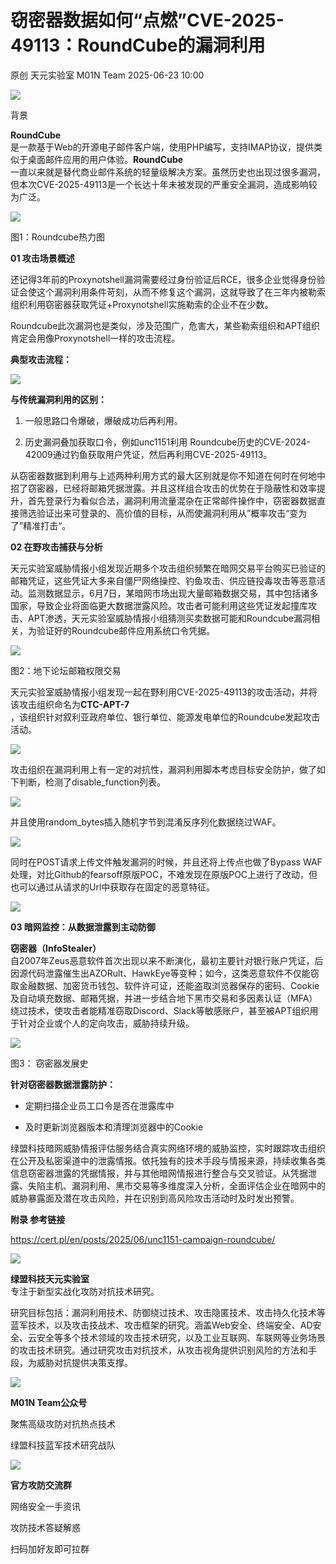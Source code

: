 #  窃密器数据如何“点燃”CVE-2025-49113：RoundCube的漏洞利用  
原创 天元实验室  M01N Team   2025-06-23 10:00  
  
![](https://mmbiz.qpic.cn/mmbiz_gif/TPGibEO8KBwZtH5skV7icZ9Wo8ic9Pho4N2FPLrNYynQyzCSQwDOricDz6PcoSEjWChtdJrgHkTy7BuncrRCicaGkHg/640?wx_fmt=gif&from=appmsg "")  
  
背景  
  
  
**RoundCube**  
是一款基于Web的开源电子邮件客户端，使用PHP编写，支持IMAP协议，提供类似于桌面邮件应用的用户体验。**RoundCube**  
一直以来就是替代商业邮件系统的轻量级解决方案。虽然历史也出现过很多漏洞，但本次CVE-2025-49113是一个长达十年未被发现的严重安全漏洞，造成影响较为广泛。  
  
![](https://mmbiz.qpic.cn/mmbiz_png/TPGibEO8KBwZtH5skV7icZ9Wo8ic9Pho4N25kiaRr2dmaia1bbs73ZVpv1uOf2kjYlWGn2sBZRjvEFzs7QQz21gk3Xg/640?wx_fmt=png&from=appmsg "")  
  
图1：Roundcube热力图  
  
  
  
**01 攻击场景概述**  
  
  
还记得3年前的Proxynotshell漏洞需要经过身份验证后RCE，很多企业觉得身份验证会使这个漏洞利用条件苛刻，从而不修复这个漏洞，这就导致了在三年内被勒索组织利用窃密器获取凭证+Proxynotshell实施勒索的企业不在少数。  
  
  
Roundcube此次漏洞也是类似，涉及范围广，危害大，某些勒索组织和APT组织肯定会用像Proxynotshell一样的攻击流程。  
  
  
**典型攻击流程：**  
  
![](https://mmbiz.qpic.cn/mmbiz_png/TPGibEO8KBwZtH5skV7icZ9Wo8ic9Pho4N26zl9VXOCeicJv1qedVLGRdQFbrtf42zfa1nawr5Naz7OickwuWRelBnQ/640?wx_fmt=png&from=appmsg "")  
  
  
**与传统漏洞利用的区别：**  
1. 一般思路口令爆破，爆破成功后再利用。  
  
  
1. 历史漏洞叠加获取口令，例如unc1151利用 Roundcube历史的CVE-2024-42009通过钓鱼获取用户凭证，然后再利用CVE-2025-49113。  
  
从窃密器数据到利用与上述两种利用方式的最大区别就是你不知道在何时在何地中招了窃密器，已经将邮箱凭据泄露。并且这样组合攻击的优势在于隐蔽性和效率提升，首先登录行为看似合法，漏洞利用流量混杂在正常邮件操作中，窃密器数据直接筛选验证出来可登录的、高价值的目标，从而使漏洞利用从”概率攻击“变为了”精准打击“。  
  
  
  
**02 在野攻击捕获与分析**  
  
  
天元实验室威胁情报小组发现近期多个攻击组织频繁在暗网交易平台购买已验证的邮箱凭证，这些凭证大多来自僵尸网络操控、钓鱼攻击、供应链投毒攻击等恶意活动。监测数据显示，6月7日，某暗网市场出现大量邮箱数据交易，其中包括诸多国家，导致企业将面临更大数据泄露风险。攻击者可能利用这些凭证发起撞库攻击、APT渗透，天元实验室威胁情报小组猜测买卖数据可能和Roundcube漏洞相关，为验证好的Roundcube邮件应用系统口令凭据。  
  
![](https://mmbiz.qpic.cn/mmbiz_png/TPGibEO8KBwZtH5skV7icZ9Wo8ic9Pho4N2PhRSqbeQ9zyoy3WjRBmkeKichvgzu76rFpLBfELv1UdgSrsn2Xicia69g/640?wx_fmt=png&from=appmsg "")  
  
图2：地下论坛邮箱权限交易  
  
  
天元实验室威胁情报小组发现一起在野利用CVE-2025-49113的攻击活动，并将该攻击组织命名为**CTC-APT-7**  
，该组织针对叙利亚政府单位、银行单位、能源发电单位的Roundcube发起攻击活动。  
  
![](https://mmbiz.qpic.cn/mmbiz_png/TPGibEO8KBwZtH5skV7icZ9Wo8ic9Pho4N2zuOjxbvkQTETlEowWIUJDqMsGYpia7hgM4ILG3xqNPOVLvJJ4ibRPLAA/640?wx_fmt=png&from=appmsg "")  
  
  
攻击组织在漏洞利用上有一定的对抗性，漏洞利用脚本考虑目标安全防护，做了如下判断，检测了disable_function列表。  
  
![](https://mmbiz.qpic.cn/mmbiz_png/TPGibEO8KBwZtH5skV7icZ9Wo8ic9Pho4N2BGhHZQHZUYT4mz7o1IwsP7Na3ClwYTJcz5JyVibFT8nLvGibumnUVgNA/640?wx_fmt=png&from=appmsg "")  
  
  
并且使用random_bytes插入随机字节到混淆反序列化数据绕过WAF。  
  
![](https://mmbiz.qpic.cn/mmbiz_png/TPGibEO8KBwZtH5skV7icZ9Wo8ic9Pho4N2nDSA7iaWRyqmjhwg8fp8SY5ib1u9TYSGUXkltzdunHHXF80lw3GE6HoA/640?wx_fmt=png&from=appmsg "")  
  
  
同时在POST请求上传文件触发漏洞的时候，并且还将上传点也做了Bypass WAF处理，对比Github的fearsoff原版POC，不难发现在原版POC上进行了改动，但也可以通过从请求的Url中获取存在固定的恶意特征。  
  
![](https://mmbiz.qpic.cn/mmbiz_png/TPGibEO8KBwZtH5skV7icZ9Wo8ic9Pho4N2DgWkhZ31slvqATf27A1ciatWeptwwyjhTyaYx0Lq5pO2ucen99W43fg/640?wx_fmt=png&from=appmsg "")  
  
  
  
**03 暗网监控：从数据泄露到主动防御**  
  
  
**窃密器（InfoStealer）**  
自2007年Zeus恶意软件首次出现以来不断演化，最初主要针对银行账户凭证，后因源代码泄露催生出AZORult、HawkEye等变种；如今，这类恶意软件不仅能窃取金融数据、加密货币钱包、软件许可证，还能盗取浏览器保存的密码、Cookie及自动填充数据、邮箱凭据，并进一步结合地下黑市交易和多因素认证（MFA）绕过技术，使攻击者能精准窃取Discord、Slack等敏感账户，甚至被APT组织用于针对企业或个人的定向攻击，威胁持续升级。  
  
![](https://mmbiz.qpic.cn/mmbiz_png/TPGibEO8KBwZtH5skV7icZ9Wo8ic9Pho4N2KAdicPuPuT8ol5C9icxFZOHeHa1HzwebmBwfTibSbVMgiaLdMn8ibicPPpgw/640?wx_fmt=png&from=appmsg "")  
  
图3： 窃密器发展史  
  
  
**针对窃密器数据泄露防护：**  
- 定期扫描企业员工口令是否在泄露库中  
  
  
- 及时更新浏览器版本和清理浏览器中的Cookie  
  
绿盟科技暗网威胁情报评估服务结合真实网络环境的威胁监控，实时跟踪攻击组织在公开及私密渠道中的泄露情报。依托独有的技术手段与情报来源，持续收集各类信息窃密器泄露的凭据情报，并与其他暗网情报进行整合与交叉验证。从凭据泄露、失陷主机、漏洞利用、黑市交易等多维度深入分析，全面评估企业在暗网中的威胁暴露面及潜在攻击风险，并在识别到高风险攻击活动时及时发出预警。  
  
  
  
**附录 参考链接**  
  
  
https://cert.pl/en/posts/2025/06/unc1151-campaign-roundcube/  
  
  
![](https://mmbiz.qpic.cn/mmbiz_png/TPGibEO8KBwZtH5skV7icZ9Wo8ic9Pho4N25ysdwDRPibOIDQ8jx2VWgWUPNDy2M5IKQchiaNd8OiaHpG0C8u8YpMljw/640?wx_fmt=png&from=appmsg "")  
  
  
  
**绿盟科技天元实验室**  
专注于新型实战化攻防对抗技术研究。  
  
研究目标包括：漏洞利用技术、防御绕过技术、攻击隐匿技术、攻击持久化技术等蓝军技术，以及攻击技战术、攻击框架的研究。涵盖Web安全、终端安全、AD安全、云安全等多个技术领域的攻击技术研究，以及工业互联网、车联网等业务场景的攻击技术研究。通过研究攻击对抗技术，从攻击视角提供识别风险的方法和手段，为威胁对抗提供决策支撑。  
  
  
![](https://mmbiz.qpic.cn/mmbiz_jpg/TPGibEO8KBwZtH5skV7icZ9Wo8ic9Pho4N27lm0ZPrvHM7jttULJfP3ZPgzX7XibXZ9PjcibxCxEiafotGYz8vDaOyQg/640?wx_fmt=jpeg&from=appmsg "")  
  
  
  
  
**M01N Team公众号**  
  
聚焦高级攻防对抗热点技术  
  
绿盟科技蓝军技术研究战队  
  
![](https://mmbiz.qpic.cn/mmbiz_png/TPGibEO8KBwZtH5skV7icZ9Wo8ic9Pho4N2n0kyHJVw7XZibqNDmuOeY0L6II3SvgawMofUv5BSRiayyvK9pC3FG91w/640?wx_fmt=png&from=appmsg "")  
  
  
  
  
**官方攻防交流群**  
  
网络安全一手资讯  
  
攻防技术答疑解惑  
  
扫码加好友即可拉群  
  
